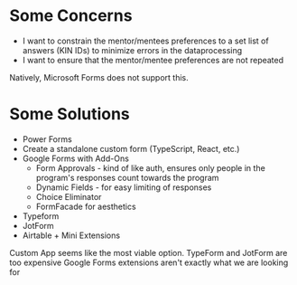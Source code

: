 # Some Concerns
- I want to constrain the mentor/mentees preferences to a set list of answers (KIN IDs) to minimize errors in the dataprocessing
- I want to ensure that the mentor/mentee preferences are not repeated

Natively, Microsoft Forms does not support this.

# Some Solutions
- Power Forms
- Create a standalone custom form (TypeScript, React, etc.)
- Google Forms with Add-Ons
  - Form Approvals - kind of like auth, ensures only people in the program's responses count towards the program
  - Dynamic Fields - for easy limiting of responses
  - Choice Eliminator
  - FormFacade for aesthetics
- Typeform
- JotForm
- Airtable + Mini Extensions

Custom App seems like the most viable option.
TypeForm and JotForm are too expensive
Google Forms extensions aren't exactly what we are looking for